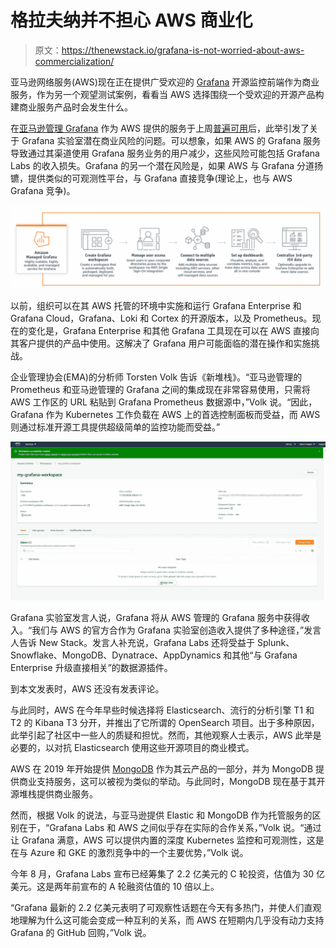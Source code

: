 # 格拉夫纳并不担心 AWS 商业化

> 原文：<https://thenewstack.io/grafana-is-not-worried-about-aws-commercialization/>

亚马逊网络服务(AWS)现在正在提供广受欢迎的 [Grafana](https://grafana.com/) 开源监控前端作为商业服务，作为另一个观望测试案例，看看当 AWS 选择围绕一个受欢迎的开源产品构建商业服务产品时会发生什么。

在[亚马逊管理 Grafana](https://aws.amazon.com/grafana/) 作为 AWS 提供的服务于上周[普遍可用](https://aws.amazon.com/blogs/aws/amazon-managed-grafana-is-now-generally-available-with-many-new-features/)后，此举引发了关于 Grafana 实验室潜在商业风险的问题。可以想象，如果 AWS 的 Grafana 服务导致通过其渠道使用 Grafana 服务业务的用户减少，这些风险可能包括 Grafana Labs 的收入损失。Grafana 的另一个潜在风险是，如果 AWS 与 Grafana 分道扬镳，提供类似的可观测性平台，与 Grafana 直接竞争(理论上，也与 AWS Grafana 竞争)。

![](img/3234eb304ab944192e7dbc6473a6acdc.png)

以前，组织可以在其 AWS 托管的环境中实施和运行 Grafana Enterprise 和 Grafana Cloud，Grafana、Loki 和 Cortex 的开源版本，以及 Prometheus。现在的变化是，Grafana Enterprise 和其他 Grafana 工具现在可以在 AWS 直接向其客户提供的产品中使用。这解决了 Grafana 用户可能面临的潜在操作和实施挑战。

企业管理协会(EMA)的分析师 Torsten Volk 告诉《新堆栈》。“亚马逊管理的 Prometheus 和亚马逊管理的 Grafana 之间的集成现在非常容易使用，只需将 AWS 工作区的 URL 粘贴到 Grafana Prometheus 数据源中，”Volk 说。“因此，Grafana 作为 Kubernetes 工作负载在 AWS 上的首选控制面板而受益，而 AWS 则通过标准开源工具提供超级简单的监控功能而受益。”

![](img/8a5e9a536801fee28fbe5e2f3cea9bb1.png)

Grafana 实验室发言人说，Grafana 将从 AWS 管理的 Grafana 服务中获得收入。“我们与 AWS 的官方合作为 Grafana 实验室创造收入提供了多种途径，”发言人告诉 New Stack。发言人补充说，Grafana Labs 还将受益于 Splunk、Snowflake、MongoDB、Dynatrace、AppDynamics 和其他“与 Grafana Enterprise 升级直接相关”的数据源插件。

到本文发表时，AWS 还没有发表评论。

与此同时，AWS 在今年早些时候选择将 Elasticsearch、流行的分析引擎 T1 和 T2 的 Kibana T3 分开，并推出了它所谓的 OpenSearch 项目。出于多种原因，此举引起了社区中一些人的质疑和担忧。然而，其他观察人士表示，AWS 此举是必要的，以对抗 Elasticsearch 使用这些开源项目的商业模式。

AWS 在 2019 年开始提供 [MongoDB](https://www.mongodb.com/cloud/atlas/?utm_content=inline-mention) 作为其云产品的一部分，并为 MongoDB 提供商业支持服务，这可以被视为类似的举动。与此同时，MongoDB 现在基于其开源堆栈提供商业服务。

然而，根据 Volk 的说法，与亚马逊提供 Elastic 和 MongoDB 作为托管服务的区别在于，“Grafana Labs 和 AWS 之间似乎存在实际的合作关系，”Volk 说。“通过让 Grafana 满意，AWS 可以提供内置的深度 Kubernetes 监控和可观测性，这是在与 Azure 和 GKE 的激烈竞争中的一个主要优势，”Volk 说。

今年 8 月，Grafana Labs 宣布已经筹集了 2.2 亿美元的 C 轮投资，估值为 30 亿美元。这是两年前宣布的 A 轮融资估值的 10 倍以上。

“Grafana 最新的 2.2 亿美元表明了可观察性话题在今天有多热门，并使人们直观地理解为什么这可能会变成一种互利的关系，而 AWS 在短期内几乎没有动力支持 Grafana 的 GitHub 回购，”Volk 说。

<svg xmlns:xlink="http://www.w3.org/1999/xlink" viewBox="0 0 68 31" version="1.1"><title>Group</title> <desc>Created with Sketch.</desc></svg>